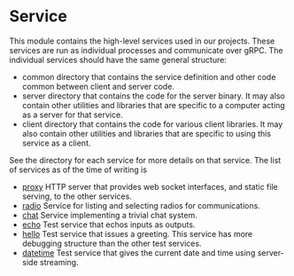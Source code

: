# Service

This module contains the high-level services used in our projects. These services are run as individual processes and communicate over gRPC. The individual services should have the same general structure:

- common directory that contains the service definition and other code common between client and server code.
- server directory that contains the code for the server binary. It may also contain other utilities and libraries that are specific to a computer acting as a server for that service.
- client directory that contains the code for various client libraries. It may also contain other utilities and libraries that are specific to using this service as a client.

See the directory for each service for more details on that service. The list of services as of the time of writing is

- [proxy](./proxy) HTTP server that provides web socket interfaces, and static file serving, to the other services.
- [radio](./radio) Service for listing and selecting radios for communications.
- [chat](./chat) Service implementing a trivial chat system.
- [echo](./echo) Test service that echos inputs as outputs.
- [hello](./hello) Test service that issues a greeting. This service has more debugging structure than the other test services.
- [datetime](./datetime) Test service that gives the current date and time using server-side streaming.
